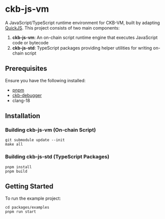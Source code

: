 # ckb-js-vm

A JavaScript/TypeScript runtime environment for CKB-VM, built by adapting [QuickJS](https://bellard.org/quickjs/). This project consists of two main components:

1. **ckb-js-vm**: An on-chain script runtime engine that executes JavaScript code or bytecode
2. **ckb-js-std**: TypeScript packages providing helper utilities for writing on-chain script

## Prerequisites

Ensure you have the following installed:

- [pnpm](https://pnpm.io/)
- [ckb-debugger](https://github.com/nervosnetwork/ckb-standalone-debugger)
- clang-18

## Installation

### Building ckb-js-vm (On-chain Script)

```shell
git submodule update --init
make all
```

### Building ckb-js-std (TypeScript Packages)

```shell
pnpm install
pnpm build
```

## Getting Started

To run the example project:

```shell
cd packages/examples
pnpm run start
```
